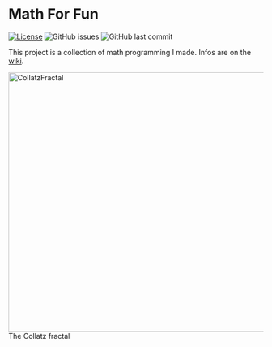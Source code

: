 # Math For Fun
[![License](https://img.shields.io/badge/License-BSD%203--Clause-blue.svg)](https://github.com/JonasHau/MathForFun/blob/master/LICENSE.md)
![GitHub issues](https://img.shields.io/github/issues/JonasHau/MathForFun)
![GitHub last commit](https://img.shields.io/github/last-commit/JonasHau/MathForFun)

This project is a collection of math programming I made.
Infos are on the [wiki](https://github.com/JonasHau/MathForFun/wiki).
  
<a title="Pokipsy76 [Public domain], via Wikimedia Commons" href="https://commons.wikimedia.org/wiki/File:CollatzFractal.png"><img width="512" alt="CollatzFractal" src="https://upload.wikimedia.org/wikipedia/commons/thumb/1/1c/CollatzFractal.png/512px-CollatzFractal.png"></a>  
The Collatz fractal
